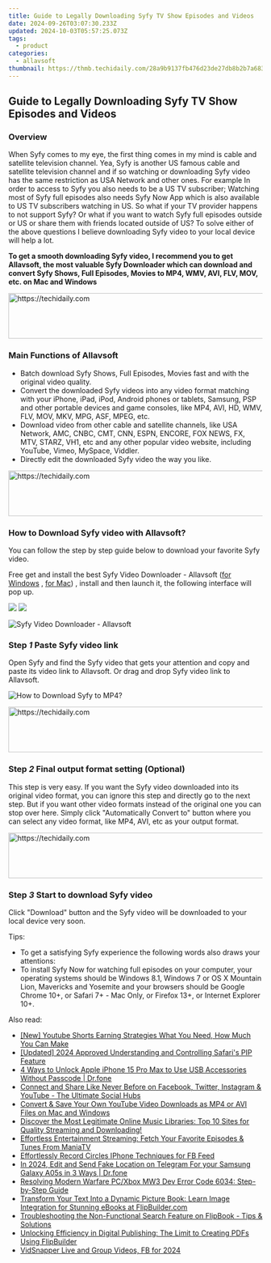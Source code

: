 ```yaml
---
title: Guide to Legally Downloading Syfy TV Show Episodes and Videos
date: 2024-09-26T03:07:30.233Z
updated: 2024-10-03T05:57:25.073Z
tags:
  - product
categories:
  - allavsoft
thumbnail: https://thmb.techidaily.com/28a9b9137fb476d23de27db8b2b7a6831725824f933c103ee7899d28b7a1a357.jpg
---
```


## Guide to Legally Downloading Syfy TV Show Episodes and Videos

### Overview

When Syfy comes to my eye, the first thing comes in my mind is cable and satellite television channel. Yea, Syfy is another US famous cable and satellite television channel and if so watching or downloading Syfy video has the same restriction as USA Network and other ones. For example In order to access to Syfy you also needs to be a US TV subscriber; Watching most of Syfy full episodes also needs Syfy Now App which is also available to US TV subscribers watching in US. So what if your TV provider happens to not support Syfy? Or what if you want to watch Syfy full episodes outside or US or share them with friends located outside of US? To solve either of the above questions I believe downloading Syfy video to your local device will help a lot.

**To get a smooth downloading Syfy video, I recommend you to get Allavsoft, the most valuable Syfy Downloader which can download and convert Syfy Shows, Full Episodes, Movies to MP4, WMV, AVI, FLV, MOV, etc. on Mac and Windows**

<!-- affiliate ads begin -->
<a href="https://appsumo.8odi.net/c/5597632/2129739/7443" target="_top" id="2129739">
  <img src="//a.impactradius-go.com/display-ad/7443-2129739" border="0" alt="https://techidaily.com" width="728" height="90"/>
</a>
<img height="0" width="0" src="https://appsumo.8odi.net/i/5597632/2129739/7443" style="position:absolute;visibility:hidden;" border="0" />
<!-- affiliate ads end -->

### Main Functions of Allavsoft

* Batch download Syfy Shows, Full Episodes, Movies fast and with the original video quality.
* Convert the downloaded Syfy videos into any video format matching with your iPhone, iPad, iPod, Android phones or tablets, Samsung, PSP and other portable devices and game consoles, like MP4, AVI, HD, WMV, FLV, MOV, MKV, MPG, ASF, MPEG, etc.
* Download video from other cable and satellite channels, like USA Network, AMC, CNBC, CMT, CNN, ESPN, ENCORE, FOX NEWS, FX, MTV, STARZ, VH1, etc and any other popular video website, including YouTube, Vimeo, MySpace, Viddler.
* Directly edit the downloaded Syfy video the way you like.

<!-- affiliate ads begin -->
<a href="https://appsumo.8odi.net/c/5597632/2094479/7443" target="_top" id="2094479">
  <img src="//a.impactradius-go.com/display-ad/7443-2094479" border="0" alt="https://techidaily.com" width="728" height="90"/>
</a>
<img height="0" width="0" src="https://appsumo.8odi.net/i/5597632/2094479/7443" style="position:absolute;visibility:hidden;" border="0" />
<!-- affiliate ads end -->

### How to Download Syfy video with Allavsoft?

You can follow the step by step guide below to download your favorite Syfy video.

Free get and install the best Syfy Video Downloader - Allavsoft ([for Windows](https://tools.techidaily.com/allavsoft/products/) , [for Mac](https://tools.techidaily.com/allavsoft/products/)) , install and then launch it, the following interface will pop up.

[![](https://www.allavsoft.com/how-to/../images/how-to/free-download-win.jpg)](https://tools.techidaily.com/allavsoft/products/) [![](https://www.allavsoft.com/how-to/../images/how-to/free-download-mac.jpg)](https://tools.techidaily.com/allavsoft/products/)

![Syfy Video Downloader - Allavsoft](https://www.allavsoft.com/how-to/../images/allavsoft/screen-shot-600.jpg)

### Step _1_ Paste Syfy video link

Open Syfy and find the Syfy video that gets your attention and copy and paste its video link to Allavsoft. Or drag and drop Syfy video link to Allavsoft.

![How to Download Syfy to MP4?](https://www.allavsoft.com/how-to/../images/how-to/dare-dorm-download/download-daredorm.jpg)

<!-- affiliate ads begin -->
<a href="https://appsumo.8odi.net/c/5597632/2037355/7443" target="_top" id="2037355">
  <img src="//a.impactradius-go.com/display-ad/7443-2037355" border="0" alt="https://techidaily.com" width="728" height="90"/>
</a>
<img height="0" width="0" src="https://appsumo.8odi.net/i/5597632/2037355/7443" style="position:absolute;visibility:hidden;" border="0" />
<!-- affiliate ads end -->

### Step _2_ Final output format setting (Optional)

This step is very easy. If you want the Syfy video downloaded into its original video format, you can ignore this step and directly go to the next step. But if you want other video formats instead of the original one you can stop over here. Simply click "Automatically Convert to" button where you can select any video format, like MP4, AVI, etc as your output format.

<!-- affiliate ads begin -->
<a href="https://appsumo.8odi.net/c/5597632/2043662/7443" target="_top" id="2043662">
  <img src="//a.impactradius-go.com/display-ad/7443-2043662" border="0" alt="https://techidaily.com" width="728" height="90"/>
</a>
<img height="0" width="0" src="https://appsumo.8odi.net/i/5597632/2043662/7443" style="position:absolute;visibility:hidden;" border="0" />
<!-- affiliate ads end -->

### Step _3_ Start to download Syfy video

Click "Download" button and the Syfy video will be downloaded to your local device very soon.

Tips:

* To get a satisfying Syfy experience the following words also draws your attentions:
* To install Syfy Now for watching full episodes on your computer, your operating systems should be Windows 8.1, Windows 7 or OS X Mountain Lion, Mavericks and Yosemite and your browsers should be Google Chrome 10+, or Safari 7+ - Mac Only, or Firefox 13+, or Internet Explorer 10+.

<ins class="adsbygoogle"
     style="display:block"
     data-ad-format="autorelaxed"
     data-ad-client="ca-pub-7571918770474297"
     data-ad-slot="1223367746"></ins>

<ins class="adsbygoogle"
     style="display:block"
     data-ad-client="ca-pub-7571918770474297"
     data-ad-slot="8358498916"
     data-ad-format="auto"
     data-full-width-responsive="true"></ins>

<span class="atpl-alsoreadstyle">Also read:</span>
<div><ul>
<li><a href="https://facebook-record-videos.techidaily.com/new-youtube-shorts-earning-strategies-what-you-need-how-much-you-can-make/"><u>[New] Youtube Shorts Earning Strategies What You Need, How Much You Can Make</u></a></li>
<li><a href="https://fox-info.techidaily.com/updated-2024-approved-understanding-and-controlling-safaris-pip-feature/"><u>[Updated] 2024 Approved Understanding and Controlling Safari's PIP Feature</u></a></li>
<li><a href="https://iphone-unlock.techidaily.com/4-ways-to-unlock-apple-iphone-15-pro-max-to-use-usb-accessories-without-passcode-drfone-by-drfone-ios/"><u>4 Ways to Unlock Apple iPhone 15 Pro Max to Use USB Accessories Without Passcode | Dr.fone</u></a></li>
<li><a href="https://win-forum.techidaily.com/connect-and-share-like-never-before-on-facebook-twitter-instagram-and-youtube-the-ultimate-social-hubs/"><u>Connect and Share Like Never Before on Facebook, Twitter, Instagram & YouTube - The Ultimate Social Hubs</u></a></li>
<li><a href="https://win-docs.techidaily.com/convert-and-save-your-own-youtube-video-downloads-as-mp4-or-avi-files-on-mac-and-windows/"><u>Convert & Save Your Own YouTube Video Downloads as MP4 or AVI Files on Mac and Windows</u></a></li>
<li><a href="https://win-docs.techidaily.com/discover-the-most-legitimate-online-music-libraries-top-10-sites-for-quality-streaming-and-downloading/"><u>Discover the Most Legitimate Online Music Libraries: Top 10 Sites for Quality Streaming and Downloading!</u></a></li>
<li><a href="https://win-docs.techidaily.com/effortless-entertainment-streaming-fetch-your-favorite-episodes-and-tunes-from-maniatv/"><u>Effortless Entertainment Streaming: Fetch Your Favorite Episodes & Tunes From ManiaTV</u></a></li>
<li><a href="https://facebook-video-recording.techidaily.com/effortlessly-record-circles-iphone-techniques-for-fb-feed/"><u>Effortlessly Record Circles IPhone Techniques for FB Feed</u></a></li>
<li><a href="https://location-social.techidaily.com/in-2024-edit-and-send-fake-location-on-telegram-for-your-samsung-galaxy-a05s-in-3-ways-drfone-by-drfone-virtual-android/"><u>In 2024, Edit and Send Fake Location on Telegram For your Samsung Galaxy A05s in 3 Ways | Dr.fone</u></a></li>
<li><a href="https://win-solutions.techidaily.com/resolving-modern-warfare-pcxbox-mw3-dev-error-code-6034-step-by-step-guide/"><u>Resolving Modern Warfare PC/Xbox MW3 Dev Error Code 6034: Step-by-Step Guide</u></a></li>
<li><a href="https://win-docs.techidaily.com/transform-your-text-into-a-dynamic-picture-book-learn-image-integration-for-stunning-ebooks-at-flipbuildercom/"><u>Transform Your Text Into a Dynamic Picture Book: Learn Image Integration for Stunning eBooks at FlipBuilder.com</u></a></li>
<li><a href="https://win-docs.techidaily.com/troubleshooting-the-non-functional-search-feature-on-flipbook-tips-and-solutions/"><u>Troubleshooting the Non-Functional Search Feature on FlipBook - Tips & Solutions</u></a></li>
<li><a href="https://win-docs.techidaily.com/unlocking-efficiency-in-digital-publishing-the-limit-to-creating-pdfs-using-flipbuilder/"><u>Unlocking Efficiency in Digital Publishing: The Limit to Creating PDFs Using FlipBuilder</u></a></li>
<li><a href="https://facebook-videos.techidaily.com/vidsnapper-live-and-group-videos-fb-for-2024/"><u>VidSnapper Live and Group Videos, FB for 2024</u></a></li>
</ul></div>

